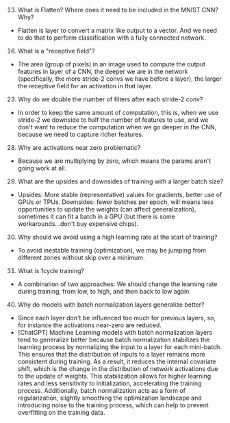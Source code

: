 13) What is Flatten? Where does it need to be included in the MNIST CNN? Why?
- Flatten is layer to convert a matrix like output to a vector. And we need to do that
to perform classification with a fully connected network.

16) What is a "receptive field"?
- The area (group of pixels) in an image used to compute the output features in layer of a CNN, the deeper we are in the network (specifically, the more stride-2 convs we have before a layer), the larger the receptive field for an activation in that layer.

23) Why do we double the number of filters after each stride-2 conv?
- In order to keep the same amount of computation, this is, when we use stride-2 we downside to half the number of features to use, and we don't want to reduce the computation when we go deeper in the CNN, because we need to capture richer features.

28) Why are activations near zero problematic?
- Because we are multiplying by zero, which means the params aren't going work at all.

29) What are the upsides and downsides of training with a larger batch size?
- Upsides: More stable (representative) values for gradients, better use of GPUs or TPUs. Downsides: fewer batches per epoch, will means less opportunities to update the weights (can affect generalization), sometimes it can fit a batch in a GPU (but there is some workarounds...don't buy expensive chips).

30) Why should we avoid using a high learning rate at the start of training?
- To avoid inestable training (optimization), we may be jumping from different zones without skip over a minimum.

31) What is 1cycle training?
- A combination of two approaches: We should change the learning rate during training, from low, to high, and then back to low again.

40) Why do models with batch normalization layers generalize better?
- Since each layer don't be influenced too much for previous layers, so, for instance the activations near-zero are reduced.
- [ChatGPT] Machine Learning models with batch normalization layers tend to generalize better because batch normalization stabilizes the learning process by normalizing the input to a layer for each mini-batch. This ensures that the distribution of inputs to a layer remains more consistent during training. As a result, it reduces the internal covariate shift, which is the change in the distribution of network activations due to the update of weights. This stabilization allows for higher learning rates and less sensitivity to initialization, accelerating the training process. Additionally, batch normalization acts as a form of regularization, slightly smoothing the optimization landscape and introducing noise to the training process, which can help to prevent overfitting on the training data.